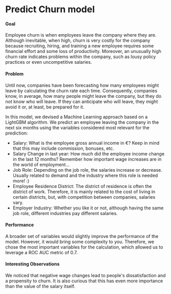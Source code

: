 # Predict Churn model
#### Goal
Employee churn is when employees leave the company where they are. Although inevitable, when high, churn is very costly for the company because recruiting, hiring, and training a new employee requires some financial effort and some loss of productivity. 
Moreover, an unusually high churn rate indicates problems within the company, such as lousy policy practices or even uncompetitive salaries.

#### Problem
Until now, companies have been forecasting how many employees might leave by calculating the churn rate each time. 
Consequently, companies know, in average, how many people might leave the company, but they do not know who will leave. 
If they can anticipate who will leave, they might avoid it or, at least, be prepared for it.

In this model, we devised a Machine Learning approach based on a LightGBM algorithm.
We predict an employee leaving the company in the next six months using the variables considered most relevant for the prediction:
- Salary: What is the employee gross annual income in €? Keep in mind that this may include commission, bonuses, etc.
- Salary Change in last year: How much did the employee income change in the last 12 months? Remember how important wage increases are in the world of employment...
- Job Role: Depending on the job role, the salaries increase or decrease. Usually related to demand and the industry where this role is needed more! :)
- Employee Residence District: The district of residence is often the district of work. Therefore, it is mainly related to the cost of living in certain districts, but, with competition between companies, salaries vary.
- Employer Industry: Whether you like it or not, although having the same job role, different industries pay different salaries.

#### Performance
A broader set of variables would slightly improve the performance of the model. 
However, it would bring some complexity to you. 
Therefore, we chose the most important variables for the calculation, which allowed us to leverage a ROC AUC metric of 0.7.

#### Interesting Observations
We noticed that negative wage changes lead to people's dissatisfaction and a propensity to churn. 
It is also curious that this has even more importance than the value of the salary itself.